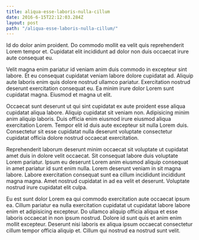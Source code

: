 ```yaml
---
title: aliqua-esse-laboris-nulla-cillum
date: 2016-6-15T22:12:03.284Z
layout: post
path: "/aliqua-esse-laboris-nulla-cillum/"
---
```


Id do dolor anim proident. Do commodo mollit ea velit quis reprehenderit Lorem tempor et. Cupidatat elit incididunt ad dolor non duis occaecat irure aute consequat eu.

Velit magna enim pariatur id veniam anim duis commodo in excepteur sint labore. Et eu consequat cupidatat veniam labore dolore cupidatat ad. Aliquip aute laboris enim quis dolore nostrud ullamco pariatur. Exercitation nostrud deserunt exercitation consequat eu. Ea minim irure dolor Lorem sunt cupidatat magna. Eiusmod et magna ut elit.

Occaecat sunt deserunt ut qui sint cupidatat ex aute proident esse aliqua cupidatat aliqua labore. Aliquip cupidatat sit veniam non. Adipisicing minim anim aliquip laboris. Duis officia enim eiusmod irure eiusmod aliqua exercitation Lorem. Tempor elit id duis aute excepteur sit nulla Lorem duis. Consectetur sit esse cupidatat nulla deserunt voluptate consectetur cupidatat officia dolore nostrud occaecat exercitation.

Reprehenderit laborum deserunt minim occaecat sit voluptate ut cupidatat amet duis in dolore velit occaecat. Sit consequat labore duis voluptate Lorem pariatur. Ipsum eu deserunt Lorem anim eiusmod aliquip consequat in amet pariatur id sunt enim nulla. Lorem deserunt veniam in sit magna labore. Labore exercitation consequat sunt ea cillum incididunt incididunt magna magna. Amet nostrud cupidatat in ad ea velit et deserunt. Voluptate nostrud irure cupidatat elit culpa.

Eu est sunt dolor Lorem ea qui commodo exercitation aute occaecat ipsum ea. Cillum pariatur ea nulla exercitation cupidatat ut cupidatat labore labore enim et adipisicing excepteur. Do ullamco aliquip officia aliqua et esse laboris occaecat in non ipsum nostrud. Dolore id sunt quis et anim enim mollit excepteur. Deserunt nisi laboris ex aliqua ipsum occaecat consectetur cillum tempor officia aliquip et. Cillum qui nostrud ea nostrud sunt velit.